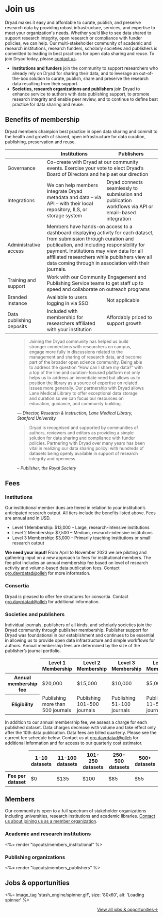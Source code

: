 # Join us

<p>Dryad makes it easy and affordable to curate, publish, and preserve research data by providing robust infrastructure, services, and expertise to meet your organization's needs. Whether you’d like to see data shared to support research integrity, open research or compliance with funder policies, we can help. Our multi-stakeholder community of academic and research institutions, research funders, scholarly societies and publishers is committed to leading in best practices for open data sharing and reuse. To join Dryad today, please <a href="/stash/interested"/>contact us</a>.</p>

<ul>
  <li><strong>Institutions and funders</strong> join the community to support researchers who already rely on Dryad for sharing their data, and to leverage an out-of-the-box solution to curate, publish, share and preserve the research data resulting from their support.</li>
  <li><strong>Societies, research organizations and publishers</strong> join Dryad to enhance service to authors with data publishing support, to promote research integrity and enable peer review, and to continue to define best practice for data sharing and reuse.</li>
</ul>

## Benefits of membership
<p>Dryad members champion best practice in open data sharing and commit to the health and growth of shared, open infrastructure for data curation, publishing, preservation and reuse.</p>

<div class="table-wrapper">
<table>
  <thead>
    <th/>
    <th>Institutions</th>
    <th>Publishers</th>
  </thead>
  <tbody>
    <tr>
      <td>Governance</td>
      <td colspan="2">Co-create with Dryad at our community events. Exercise your vote to elect Dryad’s Board of Directors and help set our direction</td>
    </tr>
    <tr>
      <td>Integrations</td>
      <td>We can help members integrate Dryad metadata and data – via API – with their local repository, ILS, or storage system</td>
      <td>Dryad connects seamlessly to submission and publication workflows via API or email-based integration</td>
    </tr>
    <tr>
      <td>Administrative access</td>
      <td colspan="2">Members have hands-on access to a dashboard displaying activity for each dataset, from submission through curation and publication, and including responsibility for payment. Institutions may view data for all affiliated researchers while publishers view all data coming through in association with their journals.</td>
    </tr>
    <tr>
      <td>Training and support</td>
      <td colspan="2">Work with our Community Engagement and Publishing Service teams to get staff up to speed and collaborate on outreach programs</td>
    </tr>
    <tr>
      <td>Branded instance</td>
      <td>Available to users logging in via SSO</td>
      <td>Not applicable</td>
    </tr>
    <tr>
      <td>Data publishing deposits</td>
      <td>Included with membership for researchers affiliated with your institution</td>
      <td>Affordably priced to support growth</td>
    </tr>
  </tbody>
</table>
</div>

<figure>
<blockquote>
  <p>Joining the Dryad community has helped us build stronger connections with researchers on campus, engage more fully in discussions related to the management and sharing of research data, and become part of the broader open science community. Being able to address the question “How can I share my data?” with a top of the line and curation-focused platform not only helps us to address an immediate need but allows us to position the library as a source of expertise on related issues more generally. Our partnership with Dryad allows Lane Medical Library to offer exceptional data storage and curation so we can focus our resources on education, guidance, and community building.</p>
</blockquote>
<figcaption><cite>— Director, Research & Instruction, Lane Medical Library, Stanford University</cite></figcaption>
</figure>

<figure>
<blockquote>
  <p>Dryad is recognised and supported by communities of authors, reviewers and editors as providing a simple solution for data sharing and compliance with funder policies. Partnering with Dryad over many years has been vital in realizing our data sharing policy: with hundreds of datasets being openly available in support of research integrity and openness.</p>
</blockquote>
<figcaption><cite>– Publisher, the Royal Society </cite></figcaption>
</figure>


## Fees

### Institutions
<p>Our institutional member dues are tiered in relation to your institution’s anticipated research output. All tiers include the benefits listed above. Fees are annual and in USD.</p>
<ul>
<li>Level 1 Membership: $13,000 &ndash; Large, research-intensive institutions</li>
<li>Level 2 Membership: $7,500 &ndash; Medium, research-intensive institutions</li>
<li>Level 3 Membership: $3,000 &ndash; Primarily teaching institutions or small research output</li>
</ul>

<p><strong>We need your input!</strong> From April to November 2023 we are piloting and gathering input on a new approach to fees for institutional members. The fee pilot includes an annual membership fee based on level of research activity and volume-based data publication fees. Contact <a class="emailr" href="mailto:dev@null">gro.dayrdatad@olleh</a> for more information.</p>

### Consortia

Dryad is pleased to offer fee structures for consortia. Contact <a class="emailr" href="mailto:dev@null">gro.dayrdatad@olleh</a> for additional information.

### Societies and publishers
<p>Individual journals, publishers of all kinds, and scholarly societies join the Dryad community through publisher membership. Publisher support for Dryad was foundational in our establishment and continues to be essential in allowing us to provide open data infrastructure and simple workflows for authors. Annual membership fees are determined by the size of the publisher’s journal portfolio.</p>

<div class="table-wrapper">
  <table>
    <thead>
      <tr><td></td><th>Level 1 Membership</th><th>Level 2 Membership</th><th>Level 3 Membership</th><th>Level 4 Membership</th><th>Level 5 Membership</th></tr>
    </thead>
    <tbody>
      <tr><th>Annual membership fee</th><td>$20,000</td><td>$15,000</td><td>$10,000</td><td>$5,000</td><td>$1,000</td></tr>
      <tr><th>Eligibility</th><td>Publishing more than 500 journals</td><td>Publishing 101-500 journals</td><td>Publishing 51-100 journals</td><td>Publishing 11-50 journals</td><td>Publishing 10 or fewer journals</td></tr>
    </tbody>
  </table>
</div>

In addition to our annual membership fee, we assess a charge for each published dataset. Data charges decrease with volume and take effect only after the 10th data publication. Data fees are billed quarterly. Please see the current fee schedule below. Contact us at <a class="emailr" href="mailto:dev@null">gro.dayrdatad@olleh</a> for additional information and for access to our quarterly cost estimator.

<div class="table-wrapper">
  <table>
    <thead>
      <tr><td></td><th>1-10 datasets</th><th>11-100 datasets</th><th>101-250 datasets</th><th>250-500 datasets</th><th>500+ datasets</th></tr>
    </thead>
    <tbody>
      <tr><th>Fee per dataset</th><td>$0</td><td>$135</td><td>$100</td><td>$85</td><td>$55</td></tr>
    </tbody>
  </table>
</div>

## Members

<p>Our community is open to a full spectrum of stakeholder organizations
including universities, research institutions and academic libraries. <a href="/stash/interested">Contact us about joining us as a member organization</a>.</p>

### Academic and research institutions
<%= render "layouts/members_institutional" %>

### Publishing organizations
<%= render "layouts/members_publishers" %>

## Jobs &amp; opportunities
<div id="blog-latest-posts" data-feed="https://blog.datadryad.org/category/opportunities/feed" data-count="3">
  <%= image_tag 'stash_engine/spinner.gif', size: '80x60', alt: 'Loading spinner' %>
</div>
<p style="text-align:right"><a href="https://blog.datadryad.org/jobs">View all jobs &amp opportunities→</a></p>